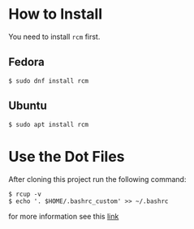 # How to Install

You need to install `rcm` first.

## Fedora

```
$ sudo dnf install rcm
```

## Ubuntu

```
$ sudo apt install rcm
```

# Use the Dot Files

After cloning this project run the following command:

```
$ rcup -v
$ echo '. $HOME/.bashrc_custom' >> ~/.bashrc
```

for more information see this [link](https://fedoramagazine.org/managing-dotfiles-rcm/)
